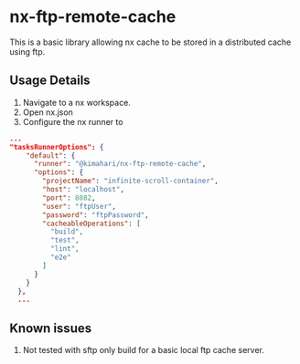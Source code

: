 # nx-ftp-remote-cache

This is a basic library allowing nx cache to be stored in a distributed cache using ftp. 
## Usage Details

1) Navigate to a nx workspace.
2) Open nx.json
3) Configure the nx runner to 

```json
...
"tasksRunnerOptions": {
    "default": {
      "runner": "@kimahari/nx-ftp-remote-cache",
      "options": {
        "projectName": "infinite-scroll-container",
        "host": "localhost",
        "port": 8082,
        "user": "ftpUser",
        "password": "ftpPassword",
        "cacheableOperations": [
          "build",
          "test",
          "lint",
          "e2e"
        ]
      }
    }
  },
  ...
```

## Known issues 

1) Not tested with sftp only build for a basic local ftp cache server.

